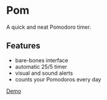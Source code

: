 # Pom

A quick and neat Pomodoro timer.

## Features
- bare-bones interface
- automatic 25/5 timer
- visual and sound alerts
- counts your Pomodoros every day

[Demo](http://gggritso.github.com/Pom/)
